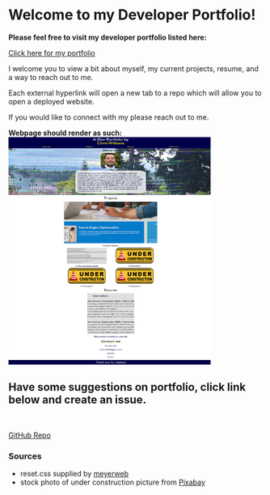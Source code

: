 # Welcome to my Developer Portfolio! 

<p> <strong>Please feel free to visit my developer portfolio listed here:</strong>
<br>

[Click here for my portfolio](https://xchrisxwilliamsx.github.io/dev-portfolio)
<p> I welcome you to view a bit about myself, my current projects, resume, and a way to reach out to me. 
<p> Each external hyperlink will open a new tab to a repo which will allow you to open a deployed website.
<p> If you would like to connect with my please reach out to me.  

<p> <strong> Webpage should render as such: </strong>
<br>

<img src="./assets/media/dev_port_full_screen_render.png" width="400" height="450" alt="portfolio full page render">

## Have some suggestions on portfolio, click link below and create an issue.
<br>

[GitHub Repo](https://github.com/xChrisxWilliamsx/dev-portfolio)

### Sources

* reset.css supplied by [meyerweb](http://meyerweb.com/eric/tools/css/reset/)
* stock photo of under construction picture from [Pixabay](https://pixabay.com/illustrations/sign-cone-symbol-traffic-warning-2408065/)